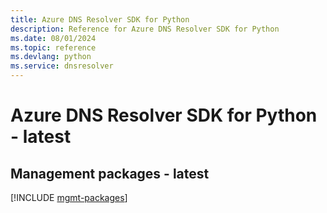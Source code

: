```yaml
---
title: Azure DNS Resolver SDK for Python
description: Reference for Azure DNS Resolver SDK for Python
ms.date: 08/01/2024
ms.topic: reference
ms.devlang: python
ms.service: dnsresolver
---
```

# Azure DNS Resolver SDK for Python - latest

## Management packages - latest
[!INCLUDE [mgmt-packages](dns-resolver-mgmt-index.md)]